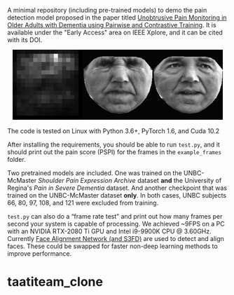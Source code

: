A minimal repository (including pre-trained models) to demo the pain detection model proposed in the paper titled [Unobtrusive Pain Monitoring in Older Adults with Dementia
using Pairwise and Contrastive Training](https://ieeexplore.ieee.org/document/9298886). It is available under the "Early Access" area on IEEE Xplore, and it can be cited with its DOI.

<p align="center"><img src="docs/images/saliency-S64-wint-contrastive.png" /></p>

The code is tested on Linux with Python 3.6+, PyTorch 1.6, and Cuda 10.2

After installing the requirements, you should be able to run `test.py`, and it should print out the pain score (PSPI) for the frames in the `example_frames` folder.

Two pretrained models are included. One was trained on the UNBC-McMaster _Shoulder Pain Expression Archive_ dataset **and** the University of Regina's _Pain in Severe Dementia_ dataset.
And another checkpoint that was trained on the UNBC-McMaster dataset **only**. In both cases, UNBC subjects 66, 80, 97, 108, and 121 were excluded from training.


`test.py` can also do a “frame rate test” and print out how many frames per second your system is capable of processing.
We achieved ~9FPS on a PC with an NVIDIA RTX-2080 Ti GPU and Intel i9-9900K CPU @ 3.60GHz.
Currently [Face Alignment Network (and S3FD)](https://github.com/1adrianb/face-alignment) are used to detect and align faces.
These could be swapped for faster non-deep learning methods to improve performance.




# taatiteam_clone

